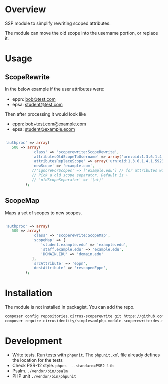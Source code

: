 # Overview

SSP module to simplify rewriting scoped attributes.

The module can move the old scope into the username portion, or replace it.

# Usage

## ScopeRewrite
In the below example if the user attributes were:

* eppn:  bob@test.com
* epsa:  student@test.com

Then after processing it would look like

* eppn: bob+test.com@example.com
* epsa: student@example.ecom

```php

'authproc' => array(
   500 => array(
            'class' => 'scoperewrite:ScopeRewrite',
            'attributesOldScopeToUsername' => array('urn:oid:1.3.6.1.4.1.5923.1.1.1.6'), // eduPersonPrincipalName
            'attributesReplaceScope' => array('urn:oid:1.3.6.1.4.1.5923.1.1.1.9'), // eduPersonScopedAffiliation
            'newScope' => 'example.com',
            //'ignoreForScopes' => ['example.edu'] // for attributes with these scopes, do not rescope
            // Pick a old scope separator. Default is +
            // 'oldScopeSeparator' => '(at)'
         );
```

## ScopeMap

Maps a set of scopes to new scopes.
```php

'authproc' => array(
   500 => array(
            'class' => 'scoperewrite:ScopeMap',
            'scopeMap' => [
                'student.example.edu' => 'example.edu',
                'staff.example.edu' => 'example.edu',
                'DOMAIN.EDU' => 'domain.edu'
            ],
            'srcAttribute' => 'eppn',
            'destAttribute' => 'rescopedEppn',
         );
```


# Installation

The module is not installed in packagist. You can add the repo.

```bash
composer config repositories.cirrus-scoperewrite git https://github.com/cirrusidentity/simplesamlphp-module-scoperewrite
composer require cirrusidentity/simplesamlphp-module-scoperewrite:dev-master
```


# Development

* Write tests. Run tests with `phpunit`. The `phpunit.xml` file already defines the location for the tests
* Check PSR-12 style. `phpcs  --standard=PSR2 lib`
* Psalm. `./vendor/bin/psalm `
* PHP unit `./vendor/bin/phpunit`

